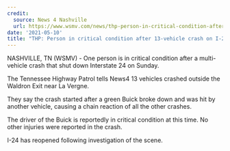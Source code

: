 ```yaml
---
credit:
  source: News 4 Nashville
  url: https://www.wsmv.com/news/thp-person-in-critical-condition-after-13-vehicle-crash-on-i-24/article_b1d8c3c8-b168-11eb-b505-e3ff36f5adc8.html
date: '2021-05-10'
title: "THP: Person in critical condition after 13-vehicle crash on I-24"
---
```

NASHVILLE, TN (WSMV) - One person is in critical condition after a multi-vehicle crash that shut down Interstate 24 on Sunday. 

The Tennessee Highway Patrol tells News4 13 vehicles crashed outside the Waldron Exit near La Vergne. 

They say the crash started after a green Buick broke down and was hit by another vehicle, causing a chain reaction of all the other crashes. 

The driver of the Buick is reportedly in critical condition at this time. No other injuries were reported in the crash.

I-24 has reopened following investigation of the scene.
